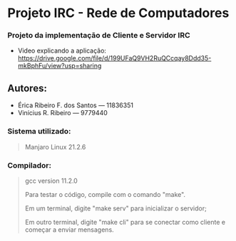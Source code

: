 # Projeto IRC - Rede de Computadores
### Projeto da implementação de Cliente e Servidor IRC

- Video explicando a aplicação: https://drive.google.com/file/d/199UFaQ9VH2RuQCcqay8Ddd35-mkBphFu/view?usp=sharing

## Autores: 

- Érica Ribeiro F. dos Santos — 11836351
- Vinícius R. Ribeiro — 9779440

### Sistema utilizado: 
> Manjaro Linux 21.2.6

### Compilador: 
> gcc version 11.2.0
> 
> Para testar o código, compile com o comando "make".
> 
> Em um terminal, digite "make serv" para inicializar o servidor;
> 
> Em outro terminal, digite "make cli" para se conectar como cliente e começar a enviar mensagens.
